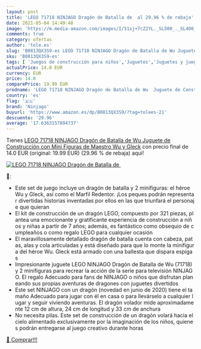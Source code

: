 ```yaml
---
layout: post
title: 'LEGO 71718 NINJAGO Dragón de Batalla de  al 29.96 % de rebaja'
date: 2021-05-04 14:49:48
image: 'https://m.media-amazon.com/images/I/51sj+7cZ2YL._SL500_._SL400_.jpg'
comments: true
category: ofertas
author: 'tole.es'
slug: 'B0813QX3S9-es LEGO 71718 NINJAGO Dragón de Batalla de Wu Juguete de...'
sku: 'B0813QX3S9-es'
tags: [ 'Juegos de construcción para niños','Juguetes','Juguetes y juegos','lego','ninjago', ]
actualPrice: 14.0 EUR
currency: EUR
price: 14.0
comparePrice: 19.99 EUR
prodname: 'LEGO 71718 NINJAGO Dragón de Batalla de Wu  Juguete de Construcción con Mini Figuras de Maestro Wu y Gleck'
country: 'es'
flag: '🇪🇸'
brand: 'Ninjago'
buyurl: 'https://www.amazon.es/dp/B0813QX3S9/?tag=tolees-21'
descuento: '29.96'
average: '17.6363157894737'
---
```


Tienes [LEGO 71718 NINJAGO Dragón de Batalla de Wu  Juguete de Construcción con Mini Figuras de Maestro Wu y Gleck](https://www.amazon.es/dp/B0813QX3S9/?tag=tolees-21) con precio final de  14.0 EUR (original: 19.99 EUR) (29.96 %  de rebaja) aqui!

[![LEGO 71718 NINJAGO Dragón de Batalla de ](https://m.media-amazon.com/images/I/51sj+7cZ2YL._SL500_._SL400_.jpg)](https://www.amazon.es/dp/B0813QX3S9/?tag=tolees-21)

🔎:

- Este set de juego incluye un dragón de batalla y 2 minifiguras: el héroe Wu y Gleck, así como el Marfil Redentor. ¡Los peques podrán representar divertidas historias inventadas por ellos en las que triunfará el personaje que quieran
- El kit de construcción de un dragón LEGO, compuesto por 321 piezas, plantea una emocionante y gratificante experiencia de construcción a niños y niñas a partir de 7 años; además, es fantástico como obsequio de cumpleaños o como regalo LEGO para cualquier ocasión
- El maravillosamente detallado dragón de batalla cuenta con cabeza, patas, alas y cola articuladas y está diseñado para que lo monte la minifigura del héroe Wu. Gleck está armado con una ballesta que dispara espigas
- Impresionante juguete LEGO NINJAGO Dragón de Batalla de Wu (71718) y 2 minifiguras para recrear la acción de la serie para televisión NINJAGO. El regalo Adecuado para fans de NINJAGO o niños que disfrutan planeando sus propias aventuras de dragones con juguetes divertidos
- Este set NINJAGO con un dragón (novedad en junio de 2020) tiene el tamaño Adecuado para jugar con él en casa o para llevárselo a cualquier lugar y seguir viviendo aventuras. El dragón volador mide aproximadamente 12 cm de altura, 24 cm de longitud y 33 cm de anchura
- No necesita pilas. Este set de construcción de un dragón volará hacia el cielo alimentado exclusivamente por la imaginación de los niños, quienes podrán entregarse al juego creativo durante horas

[🛒 Comprar!!!](https://www.amazon.es/dp/B0813QX3S9/?tag=tolees-21)
